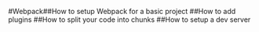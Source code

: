 #Webpack##How to setup Webpack for a basic project ##How to add plugins ##How to split your code into chunks ##How to setup a dev server
